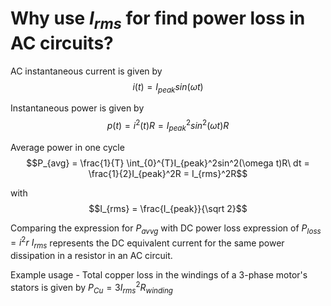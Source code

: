 # Why use $I_{rms}$ for find power loss in AC circuits?
AC instantaneous current is given by 
$$ i(t) = I_{peak}sin(\omega t)$$

Instantaneous power is given by 
$$p(t) = i^2(t)R = I_{peak}^2sin^2(\omega t) R$$

Average power in one cycle
$$P_{avg} = \frac{1}{T} \int_{0}^{T}I_{peak}^2sin^2(\omega t)R\ dt = \frac{1}{2}I_{peak}^2R = I_{rms}^2R$$

with 
$$I_{rms} = \frac{I_{peak}}{\sqrt 2}$$

Comparing the expression for $P_{avvg}$ with DC power loss expression of $P_{loss} = i^2 r$ $I_{rms}$ represents the DC equivalent current for the same power dissipation in a resistor in an AC circuit.

Example usage - Total copper loss in the windings of a 3-phase motor's stators is given by $P_{Cu} = 3I_{rms}^2R_{winding}$